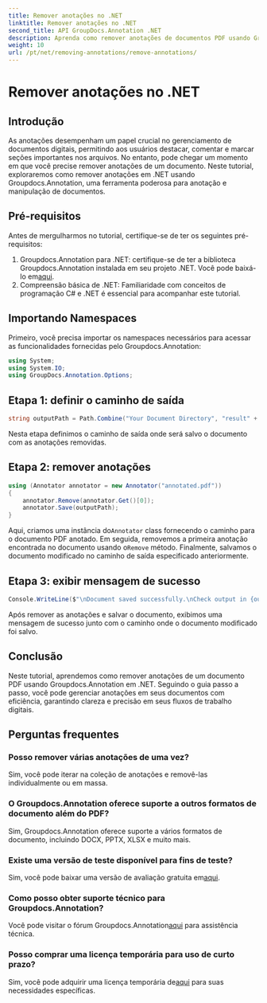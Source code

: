```yaml
---
title: Remover anotações no .NET
linktitle: Remover anotações no .NET
second_title: API GroupDocs.Annotation .NET
description: Aprenda como remover anotações de documentos PDF usando Groupdocs.Annotation em .NET. Simplifique seu processo de gerenciamento de documentos digitais.
weight: 10
url: /pt/net/removing-annotations/remove-annotations/
---
```


# Remover anotações no .NET

## Introdução
As anotações desempenham um papel crucial no gerenciamento de documentos digitais, permitindo aos usuários destacar, comentar e marcar seções importantes nos arquivos. No entanto, pode chegar um momento em que você precise remover anotações de um documento. Neste tutorial, exploraremos como remover anotações em .NET usando Groupdocs.Annotation, uma ferramenta poderosa para anotação e manipulação de documentos.
## Pré-requisitos
Antes de mergulharmos no tutorial, certifique-se de ter os seguintes pré-requisitos:
1.  Groupdocs.Annotation para .NET: certifique-se de ter a biblioteca Groupdocs.Annotation instalada em seu projeto .NET. Você pode baixá-lo em[aqui](https://releases.groupdocs.com/annotation/net/).
2. Compreensão básica de .NET: Familiaridade com conceitos de programação C# e .NET é essencial para acompanhar este tutorial.

## Importando Namespaces
Primeiro, você precisa importar os namespaces necessários para acessar as funcionalidades fornecidas pelo Groupdocs.Annotation:
```csharp
using System;
using System.IO;
using GroupDocs.Annotation.Options;
```
## Etapa 1: definir o caminho de saída
```csharp
string outputPath = Path.Combine("Your Document Directory", "result" + Path.GetExtension("input.pdf"));
```
Nesta etapa definimos o caminho de saída onde será salvo o documento com as anotações removidas.
## Etapa 2: remover anotações
```csharp
using (Annotator annotator = new Annotator("annotated.pdf"))
{
    annotator.Remove(annotator.Get()[0]);
    annotator.Save(outputPath);
}
```
 Aqui, criamos uma instância do`Annotator` class fornecendo o caminho para o documento PDF anotado. Em seguida, removemos a primeira anotação encontrada no documento usando o`Remove` método. Finalmente, salvamos o documento modificado no caminho de saída especificado anteriormente.
## Etapa 3: exibir mensagem de sucesso
```csharp
Console.WriteLine($"\nDocument saved successfully.\nCheck output in {outputPath}.");
```
Após remover as anotações e salvar o documento, exibimos uma mensagem de sucesso junto com o caminho onde o documento modificado foi salvo.

## Conclusão
Neste tutorial, aprendemos como remover anotações de um documento PDF usando Groupdocs.Annotation em .NET. Seguindo o guia passo a passo, você pode gerenciar anotações em seus documentos com eficiência, garantindo clareza e precisão em seus fluxos de trabalho digitais.
## Perguntas frequentes
### Posso remover várias anotações de uma vez?
Sim, você pode iterar na coleção de anotações e removê-las individualmente ou em massa.
### O Groupdocs.Annotation oferece suporte a outros formatos de documento além do PDF?
Sim, Groupdocs.Annotation oferece suporte a vários formatos de documento, incluindo DOCX, PPTX, XLSX e muito mais.
### Existe uma versão de teste disponível para fins de teste?
 Sim, você pode baixar uma versão de avaliação gratuita em[aqui](https://releases.groupdocs.com/).
### Como posso obter suporte técnico para Groupdocs.Annotation?
 Você pode visitar o fórum Groupdocs.Annotation[aqui](https://forum.groupdocs.com/c/annotation/10) para assistência técnica.
### Posso comprar uma licença temporária para uso de curto prazo?
 Sim, você pode adquirir uma licença temporária de[aqui](https://purchase.groupdocs.com/temporary-license/) para suas necessidades específicas.